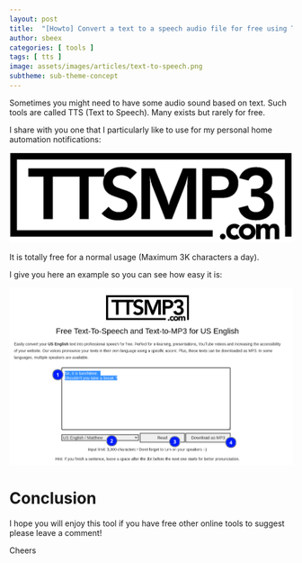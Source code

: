 ```yaml
---
layout: post
title:  "[Howto] Convert a text to a speech audio file for free using TTSMP3"
author: sbeex
categories: [ tools ]
tags: [ tts ]
image: assets/images/articles/text-to-speech.png
subtheme: sub-theme-concept
---
```


Sometimes you might need to have some audio sound based on text. Such tools are called TTS (Text to Speech).
Many exists but rarely for free.

I share with you one that I particularly like to use for my personal home automation notifications:

![](../assets/images/articles/ttsmp3.png)

It is totally free for a normal usage (Maximum 3K characters a day).

I give you here an example so you can see how easy it is:

![](../assets/images/articles/ttsmp3-example.png)

# Conclusion

I hope you will enjoy this tool if you have free other online tools to suggest please leave a comment!

Cheers